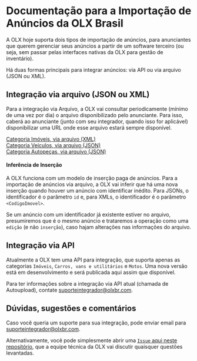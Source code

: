 # Documentação para a Importação de Anúncios da OLX Brasil

A OLX hoje suporta dois tipos de importação de anúncios, para anunciantes que querem gerenciar seus anúncios a partir de um software terceiro (ou seja, sem passar pelas interfaces nativas da OLX para gestão de inventário).

Há duas formas principais para integrar anúncios: via API ou via arquivo (JSON ou XML).

## Integração via arquivo (JSON ou XML)

Para a integração via Arquivo, a OLX vai consultar periodicamente (mínimo de uma vez por dia) o arquivo disponibilizado pelo anunciante. Para isso, caberá ao anunciante (junto com seu integrador, quando isso for aplicável) disponibilizar uma URL onde esse arquivo estará sempre disponível.

[Categoria Imóveis, via arquivo (XML)](https://github.com/olxbr/ad_integration/blob/master/docs/real_estate_xml.md)<br>
[Categoria Veículos, via arquivo (JSON)](https://github.com/olxbr/ad_integration/blob/master/docs/autos_json.md)<br>
[Categoria Autopeças, via arquivo (JSON)](https://github.com/olxbr/ad_integration/blob/master/docs/autoparts_json.md)

#### Inferência de Inserção

A OLX funciona com um modelo de inserção paga de anúncios. Para a importação de anúncios via arquivo, a OLX vai inferir que há uma nova inserção quando houver um anúncio com identificar inédito. Para JSONs, o identificador é o parâmetro `id` e, para XMLs, o identificador é o parâmetro `<CodigoImovel>`. 

Se um anúncio com um identificador já existente estiver no arquivo, presumiremos que é o mesmo anúncio e trataremos a operação como uma `edição` (e não `inserção`), caso hajam alterações nas informações do arquivo.


## Integração via API

Atualmente a OLX tem uma API para integração, que suporta apenas as categorias `Imóveis`, `Carros, vans e utilitários` e `Motos`. Uma nova versão está em desenvolvimento e será publicada aqui assim que disponível.

Para ter informações sobre a integração via API atual (chamada de Autoupload), contate suporteintegrador@olxbr.com.

## Dúvidas, sugestões e comentários

Caso você queria um suporte para sua integração, pode enviar email para suporteintegrador@olxbr.com.

Alternativamente, você pode simplesmente abrir uma [`Issue` aqui neste repositório](https://github.com/olxbr/ad_integration/issues), que a equipe técnica da OLX vai discutir quaisquer questões levantadas.

